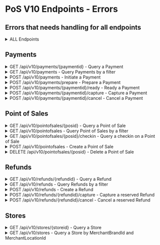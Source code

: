 # <a name="endpoint_errors"></a> PoS V10 Endpoints - Errors

## Errors that needs handling for all endpoints
<details>
  <summary>ALL Endpoints</summary>
  <br>

| StatusCode | ErrorCodes  | Description |
|------------|-------------|-------------|
| 400 | 1150 <br> 1151 <br> 1152 <br> 1153 <br> 1154 <br> 1155 <br> 1156 <br> 1157 <br> 1158 <br> 1159 <br> 1160 <br> 1161 | Missing ``IntegratorId`` header <br> Missing ``MerchantVatNumber`` header <br> Missing ``Client-System-Name`` header <br> Missing ``Client-System-Version`` header <br> Duplicated ``IntegratorId`` header <br> Duplicated ``MerchantVatNumber`` header <br> Duplicated ``Client-System-Name`` header <br> Duplicated ``Client-System-Version`` header <br> Invalid ``IntegratorId`` <br> Invalid ``MerchantVatNumber`` <br> Invalid ``Client-System-Name`` <br> Invalid ``Client-System-Version`` |
| 401 | - | Unauthorized |
| 500 | 2000 - 2999 | Internal server error - Please attach error code when communicating with MobilePay for quicker support |

  <br>
</details>

## Payments
<details>
  <summary>GET /api/v10/payments/{paymentid} - Query a Payment</summary>
  <br>

| StatusCode | ErrorCodes  | Description |
|------------|-------------|-------------|
| 400 | 1099 | An input parameter has invalid syntax |
| 403 | 1401 | Cannot query payments created by a different integrator |
| 404 | - | Payment not found |

  <br>
</details>

<details>
  <summary>GET /api/v10/payments - Query Payments by a filter</summary> 
  <br>

| StatusCode | ErrorCodes  | Description |
|------------|-------------|-------------|
| 400 | 1099 <br> 1109 | An input parameter has invalid syntax <br> Payment filter not specific enough |

  <br> 
</details>

<details>
  <summary>POST /api/v10/payments - Initiate a Payment</summary>
    <br>

| StatusCode | ErrorCodes  | Description |
|------------|-------------|-------------|
| 400 | 1099 <br> 1102 <br> 1105 <br> 1113 <br> 1117 <br> 1162 <br> 1163 <br> 1164 | An input parameter has invalid syntax <br> Invalid ``Amount`` <br> Invalid ``UserMinimumAge`` <br> Invalid ``OrderId`` <br> Invalid ``MerchantPaymentLabel`` <br> Invalid ``Idempotency-Key`` <br> Duplicated ``Idempotency-Key`` header <br> Missing ``Idempotency-Key`` header |
| 403 | 1400 | Cannot initiate payments on a point of sale created by a different integrator |
| 409 | 1000 <br> 1301 <br> 1306 | Point of Sale not found <br> A payment is already active. Cancel it before starting a new one <br> ``Idempotency-Key`` has to be unique per request unless the request is a retry of a previous request <br>  |

  <br> 
</details>

<details>
  <summary>POST /api/v10/payments/prepare - Prepare a Payment</summary>
    <br>

| StatusCode | ErrorCodes  | Description |
|------------|-------------|-------------|
| 400 | 1099 <br> 1113 <br> 1162 <br> 1163 <br> 1164 | An input parameter has invalid syntax <br> Invalid ``OrderId`` <br> Invalid ``Idempotency-Key`` <br> Duplicated ``Idempotency-Key`` header <br> Missing ``Idempotency-Key`` header |
| 403 | 1400 | Cannot prepare payments on a point of sale created by a different integrator |
| 409 | 1000 <br> 1301 <br> 1306 | Point of sale not found <br> A payment is already active. Cancel it before starting a new one <br> ``Idempotency-Key`` has to be unique per request unless the request is a retry of a previous request |

  <br> 
</details>

<details>
  <summary>POST /api/v10/payments/{paymentid}/ready - Ready a Payment</summary>  
    <br>

| StatusCode | ErrorCodes  | Description |
|------------|-------------|-------------|
| 400 | 1099 <br> 1102 <br> 1105 <br> 1117 | An input parameter has invalid syntax <br> Invalid ``Amount`` <br> Invalid ``UserMinimumAge`` <br> Invalid ``MerchantPaymentLabel`` |
| 403 | 1401 | Cannot ready payments prepared by a different integrator |
| 404 | - | Payment not found |
| 409 | 1303 | Payment needs to be prepared before it can be marked as ready |

  <br> 
</details>

<details>
  <summary>POST /api/v10/payments/{paymentid}/capture - Capture a Payment</summary>
    <br>

| StatusCode | ErrorCodes  | Description |
|------------|-------------|-------------|
| 400 | 1099 <br> 1102 | An input parameter has invalid syntax <br> Invalid ``Amount`` |
| 403 | 1401 | Cannot capture payments created by a different integrator |
| 404 | - | Payment not found |
| 409 | 1304 <br> 1305 | Cannot capture payment when payment is not reserved <br> Capture ``Amount`` cannot exceed the reserved amount |

  <br> 
</details>

<details>
  <summary>POST /api/v10/payments/{paymentid}/cancel - Cancel a Payment</summary>
    <br>

| StatusCode | ErrorCodes  | Description |
|------------|-------------|-------------|
| 400 | 1099 | An input parameter has invalid syntax |
| 403 | 1401 | Cannot cancel payments created by a different integrator |
| 404 | - | Payment not found |
| 409 | 1300 | The payment cannot be cancelled in the current state |

  <br> 
</details>

## Point of Sales
<details>
  <summary>GET /api/v10/pointofsales/{posid} - Query a Point of Sale</summary>
    <br>

| StatusCode | ErrorCodes  | Description |
|------------|-------------|-------------|
| 400 | 1099 | An input parameter has invalid syntax |
| 403 | 1400 | Cannot query point of sales created by a different integrator |
| 404 | - | Point of sale not found |

  <br> 
</details>

<details>
  <summary>GET /api/v10/pointofsales - Query Point of Sales by a filter</summary>
    <br>

| StatusCode | ErrorCodes  | Description |
|------------|-------------|-------------|
| 400 | 1099 <br> 1121 | An input parameter has invalid syntax <br> Point of sale filter not specific enough |

  <br> 
</details>

<details>
  <summary>GET /api/v10/pointofsales/{posid}/checkin - Query a checkin on a Point of Sale</summary>
    <br>

| StatusCode | ErrorCodes  | Description |
|------------|-------------|-------------|
| 400 | 1099 | An input parameter has invalid syntax |
| 403 | 1400 | Cannot query checkin on a point of sale created by a different integrator |
| 404 | - | Point of sale not found |

  <br> 
</details>

<details>
  <summary>POST /api/v10/pointofsales - Create a Point of Sale</summary>
    <br>

| StatusCode | ErrorCodes  | Description |
|------------|-------------|-------------|
| 400 | 1099 <br> 1100 <br> 1111 <br> 1112 <br> 1116 <br> 1118 <br> 1162 <br> 1163 <br> 1164 | An input parameter has invalid syntax <br> Invalid ``BeaconId`` <br> Invalid ``MerchantPosId`` <br> Invalid ``PosName`` <br> Invalid ``CallbackAlias`` <br> Invalid ``CalibrationType`` <br> Invalid ``Idempotency-Key`` <br> Duplicated ``Idempotency-Key`` header <br> Missing ``Idempotency-Key`` header |
| 409 | 1002 <br> 1200 <br> 1202 <br> 1306 | Store not found <br> A point of sale with that ``MerchantPosId`` already exist <br> A point of sale with that ``BeaconId`` already exist <br> ``Idempotency-Key`` has to be unique per request unless the request is a retry of a previous request |

  <br> 
</details>

<details>
  <summary>DELETE /api/v10/pointofsales/{posid} - Delete a Point of Sale</summary>
    <br>

| StatusCode | ErrorCodes  | Description |
|------------|-------------|-------------|
| 400 | 1099 | An input parameter has invalid syntax |
| 403 | 1400 | Cannot delete point of sales created by a different integrator |
| 404 | - | Point of sale not found |

  <br> 
</details>

## Refunds
<details>
  <summary>GET /api/v10/refunds/{refundid} - Query a Refund</summary>
    <br>

| StatusCode | ErrorCodes  | Description |
|------------|-------------|-------------|
| 400 | 1099 | An input parameter has invalid syntax |
| 403 | 1402 | Cannot query refunds created by a different integrator |
| 404 | - | Refund not found |

  <br> 
</details>

<details>
  <summary>GET /api/v10/refunds - Query Refunds by a filter</summary>
    <br>

| StatusCode | ErrorCodes  | Description |
|------------|-------------|-------------|
| 400 | 1099 <br> 1110 | An input parameter has invalid syntax <br> Refund filter not specific enough |

  <br> 
</details>

<details>
  <summary>POST /api/v10/refunds - Create a Refund</summary>
    <br>

| StatusCode | ErrorCodes  | Description |
|------------|-------------|-------------|
| 400 | 1099 <br> 1102 <br> 1114 <br> 1162 <br> 1163 <br> 1164 | An input parameter has invalid syntax <br> Invalid ``Amount`` <br> Invalid ``RefundOrderId`` <br> Invalid ``Idempotency-Key`` <br> Duplicated ``Idempotency-Key`` header <br> Missing ``Idempotency-Key`` header |
| 403 | 1401 | Cannot refund payments created by a different integrator |
| 409 | 1001 <br> 1306 <br> 1350 | Payment not found <br> ``Idempotency-Key`` has to be unique per request unless the request is a retry of a previous request <br> Refund ``amount`` cannot be higher than remaining amount on the payment to refund |

  <br> 
</details>

<details>
  <summary>POST /api/v10/refunds/{refundid}/capture - Capture a reserved Refund</summary>
    <br>

| StatusCode | ErrorCodes  | Description |
|------------|-------------|-------------|
| 400 | 1099 | An input parameter has invalid syntax |
| 403 | 1402 | Cannot capture refunds created by a different integrator |
| 404 | 1004 | Refund not found |
| 409 | 1351 | Cannot capture refund when refund is not reserved |

  <br>  
</details>

<details>
  <summary>POST /api/v10/refunds/{refundid}/cancel - Cancel a reserved Refund</summary>
    <br>

| StatusCode | ErrorCodes  | Description |
|------------|-------------|-------------|
| 400 | 1099 | An input parameter has invalid syntax |
| 403 | 1402 | Cannot cancel refunds created by a different integrator |
| 404 | - | Payment not found |
| 409 | 1352 | The refund cannot be cancelled in the current state |

  <br> 
</details>

## Stores
<details>
  <summary>GET /api/v10/stores/{storeid} - Query a Store</summary>
  <br>

| StatusCode | ErrorCodes  | Description |
|------------|-------------|-------------|
| 400 | 1099 | An input parameter has invalid syntax |
| 404 | - | Store not found |

  <br>
</details>

<details>
  <summary>GET /api/v10/stores - Query a Store by MerchantBrandId and MerchantLocationId</summary>
  <br>

| StatusCode | ErrorCodes  | Description |
|------------|-------------|-------------|
| 400 | 1099 <br> 1122 <br> 1119 <br> 1120 | An input parameter has invalid syntax <br> Store filter not specific enough <br> Invalid ``MerchantBrandId`` <br> Invalid ``MerchantLocationId`` |

  <br> 
</details>